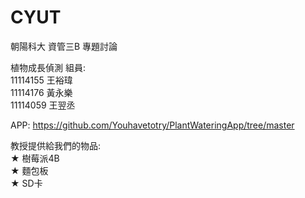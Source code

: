 # CYUT
朝陽科大 資管三B 專題討論

植物成長偵測
組員:  
11114155 王裕瑋  
11114176 黃永樂  
11114059 王翌丞  

APP: https://github.com/Youhavetotry/PlantWateringApp/tree/master

教授提供給我們的物品:  
★ 樹莓派4B  
★ 麵包板  
★ SD卡  
